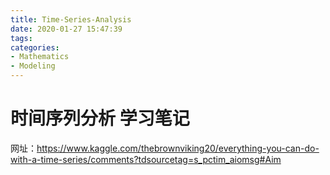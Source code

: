 ```yaml
---
title: Time-Series-Analysis
date: 2020-01-27 15:47:39
tags: 
categories:
- Mathematics 
- Modeling
---
```


#  时间序列分析 学习笔记

网址：https://www.kaggle.com/thebrownviking20/everything-you-can-do-with-a-time-series/comments?tdsourcetag=s_pctim_aiomsg#Aim



